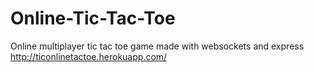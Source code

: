 ﻿# Online-Tic-Tac-Toe
Online multiplayer tic tac toe game made with websockets and express http://ticonlinetactoe.herokuapp.com/
